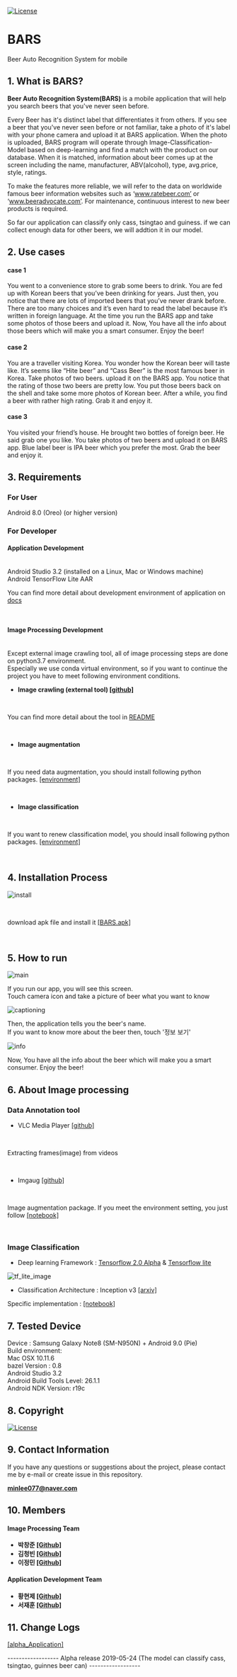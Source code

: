 [![License](https://img.shields.io/badge/License-Apache%202.0-blue.svg)](https://opensource.org/licenses/Apache-2.0)
# BARS

 Beer Auto Recognition System for mobile


## 1. What is BARS?

<b>Beer Auto Recognition System(BARS)</b> is a mobile application that will help you search beers that you've never seen before.

Every Beer has it's distinct label that differentiates it from others. If you see a beer that you've never seen before or not familiar, take a photo of it's label with your phone camera and upload it at BARS application.
When the photo is uploaded, BARS program will operate through Image-Classification-Model based on deep-learning and find a match with the product on our database. 
When it is matched, information about beer comes up at the screen including the name, manufacturer, ABV(alcohol), type, avg.price, style, ratings.


To make the features more reliable, we will refer to the data on worldwide famous beer information websites such as ‘www.ratebeer.com’ or ‘www.beeradvocate.com’.
For maintenance, continuous interest to new beer products is required. <br>

So far our application can classify only cass, tsingtao and guiness. if we can collect enough data for other beers, we will addtion it in our model.

## 2. Use cases

#### case 1
 You went to a convenience store to grab some beers to drink. You are fed up with Korean beers that you’ve been drinking for years. Just then, you notice that there are lots of imported beers that you’ve never drank before. There are too many choices and it’s even hard to read the label because it’s written in foreign language. At the time you run the BARS app and take some photos of those beers and upload it. Now, You have all the info about those beers which will make you a smart consumer.
Enjoy the beer!

#### case 2
 You are a traveller visiting Korea. You wonder how the Korean beer will taste like. It’s seems like “Hite beer” and “Cass Beer” is the most famous beer in Korea. Take photos of two beers. upload it on the BARS app. You notice that the rating of those two beers are pretty low. You put those beers back on the shell and take some more photos of Korean beer. After a while, you find a beer with rather high rating. Grab it and enjoy it.

#### case 3
 You visited your friend’s house. He brought two bottles of foreign beer. He said grab one you like. You take photos of two beers and upload it on BARS app. Blue label beer is IPA beer which you prefer the most. Grab the beer and enjoy it.


## 3. Requirements

### For User
Android 8.0 (Oreo) (or higher version)
<br>

### For Developer

#### Application Development
<br> 
Android Studio 3.2 (installed on a Linux, Mac or Windows machine) <br>
Android TensorFlow Lite AAR<br>


You can find more detail about development environment of application on [docs](https://www.tensorflow.org/lite/guide/android)

<br> 

#### Image Processing Development
<br>
Except external image crawling tool, all of image processing steps are done on python3.7 environment. <br>
Especially we use conda virtual environment, so if you want to continue the project you have to meet following environment conditions.
<br>

 - <b>Image crawling (external tool) [[github]](https://github.com/dmsehf804/CIC-Crawling_In_Crawling-/blob/master/README.md)</b>
 
<br>

You can find more detail about the tool in [README](https://github.com/dmsehf804/CIC-Crawling_In_Crawling-/blob/master/README.md)

<br>

 - <b>Image augmentation </b>

<br>
 
 If you need data augmentation, you should install following python packages. 
 [[environment]](https://github.com/minlee077/BARS/blob/master/image_processing/notebooks/environments/image_augmentation_environment.yml)
 
<br>

 - <b>Image classification </b>

<br>

 If you want to renew classification model, you should insall following python packages. [[environment]](https://github.com/minlee077/BARS/blob/master/image_processing/notebooks/environments/image_classification_environment.txt)
 
<br>


## 4. Installation Process

![install](https://github.com/minlee077/BARS/blob/master/assets/download_process.gif)

<br>

download apk file and install it [[BARS.apk]](https://github.com/minlee077/BARS/raw/master/Application/BARS.apk)

<br>


## 5. How to run


![main](https://github.com/minlee077/BARS/blob/master/assets/main.jpg)

If you run our app, you will see this screen. <br>
Touch camera icon and take a picture of beer what you want to know<br>


![captioning](https://github.com/minlee077/BARS/blob/master/assets/cass_captioning.jpg)

Then, the application tells you the beer's name.<br>
If you want to know more about the beer then, touch '정보 보기' <br>


![info](https://github.com/minlee077/BARS/blob/master/assets/cass_info.jpg)

Now, You have all the info about the beer which will make you a smart consumer. Enjoy the beer!<br>



## 6. About Image processing
### Data Annotation tool

- VLC Media Player [[github]](https://github.com/videolan/vlc)
<br>

 Extracting frames(image) from videos

<br>

- Imgaug [[github]](https://github.com/aleju/imgaug-doc)

<br>
 
 Image augmentation package. If you meet the environment setting, you just follow [[notebook]](https://github.com/minlee077/BARS/blob/master/image_processing/notebooks/ImageAugmentation(cass).ipynb)

<br>

### Image Classification


- Deep learning Framework : [Tensorflow 2.0 Alpha](https://www.tensorflow.org/) & [Tensorflow lite](https://www.tensorflow.org/lite)


![tf_lite_image](https://cdn-images-1.medium.com/max/1000/0*Bt9qwKDjd1xi5RDd.)


 - Classification Architecture : Inception v3 [[arxiv]](https://arxiv.org/abs/1512.00567)

 Specific implementation : [[notebook]](https://github.com/minlee077/BARS/blob/master/image_processing/notebooks/ImageClassification.ipynb)

## 7. Tested Device

Device : Samsung Galaxy Note8 (SM-N950N) + Android 9.0 (Pie) <br>
Build environment: <br>
Mac OSX 10.11.6 <br>
bazel Version : 0.8 <br>
Android Studio 3.2 <br>
Android Build Tools Level: 26.1.1<br>
Android NDK Version: r19c <br>

## 8. Copyright

[![License](https://img.shields.io/badge/License-Apache%202.0-blue.svg)](https://opensource.org/licenses/Apache-2.0)

## 9. Contact Information

If you have any questions or suggestions about the project, please contact me by e-mail or create issue in this repository.

<b>[minlee077@naver.com](minlee077@naver.com)</b>


## 10. Members 
<b>

#### Image Processing Team 
* 박창준 [[Github]](https://github.com/CAUOBJ)
* 김청빈 [[Github]](https://github.com/ChungbinKim)
* 이정민 [[Github]](https://github.com/minlee077)

#### Application Development Team
* 황현제 [[Github]](https://github.com/HyeonJe)
* 서재훈 [[Github]](https://github.com/Jaehooooooon)

</b>


## 11. Change Logs

[[alpha_Application]](https://github.com/minlee077/BARS/raw/master/Application/BARS.apk)

------------------ Alpha release 2019-05-24 (The model can classify cass, tsingtao, guinnes beer can) ------------------



